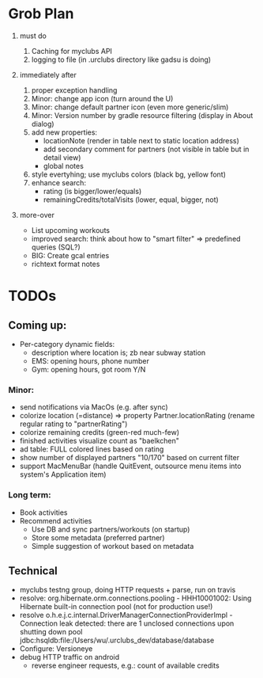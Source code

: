 
# Grob Plan

1. must do
    1. Caching for myclubs API
    1. logging to file (in .urclubs directory like gadsu is doing)

1. immediately after
    1. proper exception handling
    1. Minor: change app icon (turn around the U)
    1. Minor: change default partner icon (even more generic/slim)
    1. Minor: Version number by gradle resource filtering (display in About dialog)
    1. add new properties: 
        * locationNote (render in table next to static location address)
        * add secondary comment for partners (not visible in table but in detail view)
        * global notes
    1. style evertyhing; use myclubs colors (black bg, yellow font)
    1. enhance search:
        * rating (is bigger/lower/equals)
        * remainingCredits/totalVisits (lower, equal, bigger, not)

1. more-over
    * List upcoming workouts
    * improved search: think about how to "smart filter" => predefined queries (SQL?)
    * BIG: Create gcal entries
    * richtext format notes

# TODOs

## Coming up:

* Per-category dynamic fields:
    * description where location is; zb near subway station
    * EMS: opening hours, phone number
    * Gym: opening hours, got room Y/N

### Minor:

* send notifications via MacOs (e.g. after sync)
* colorize location (=distance) => property Partner.locationRating (rename regular rating to "partnerRating")
* colorize remaining credits (green-red much-few)
* finished activities visualize count as "baelkchen"
* ad table: FULL colored lines based on rating
* show number of displayed partners "10/170" based on current filter
* support MacMenuBar (handle QuitEvent, outsource menu items into system's Application item)

### Long term:

* Book activities
* Recommend activities
    * Use DB and sync partners/workouts (on startup)
    * Store some metadata (preferred partner)
    * Simple suggestion of workout based on metadata

## Technical

* myclubs testng group, doing HTTP requests + parse, run on travis
* resolve: org.hibernate.orm.connections.pooling - HHH10001002: Using Hibernate built-in connection pool (not for production use!)
* resolve o.h.e.j.c.internal.DriverManagerConnectionProviderImpl - Connection leak detected: there are 1 unclosed connections upon shutting down pool jdbc:hsqldb:file:/Users/wu/.urclubs_dev/database/database
* Configure: Versioneye
* debug HTTP traffic on android
    - reverse engineer requests, e.g.: count of available credits

